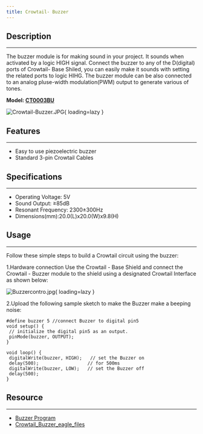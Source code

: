 ```yaml
---
title: Crowtail- Buzzer
---
```


## Description
-----------

The buzzer module is for making sound in your project. It sounds when activated by a logic HIGH signal. Connect the buzzer to any of the D(digital) ports of Crowtail- Base Shiled, you can easily make it sounds with setting the related ports to logic HIHG. The buzzer module can be also connected to an analog pluse-width modulation(PWM) output to generate various of tones.

**Model: [CT0003BU](http://www.elecrow.com/crowtail-buzzer-p-1223.html)**

![Crowtail-Buzzer.JPG](https://wiki.elecrow.com/images/thumb/7/75/Crowtail-Buzzer.JPG/600px-Crowtail-Buzzer.JPG){ loading=lazy }

## Features
--------

- Easy to use piezoelectric buzzer
- Standard 3-pin Crowtail Cables

## Specifications
--------------

- Operating Voltage: 5V
- Sound Output: ≥85dB
- Resonant Frequency: 2300±300Hz
- Dimensions(mm):20.0(L)x20.0(W)x9.8(H)

## Usage
-----

Follow these simple steps to build a Crowtail circuit using the buzzer:

1.Hardware connection Use the Crowtail - Base Shield and connect the Crowtail - Buzzer module to the shield using a designated Crowtail Interface as shown below:

![Buzzercontro.jpg](https://wiki.elecrow.com/images/thumb/b/b4/Buzzercontro.jpg/400px-Buzzercontro.jpg){ loading=lazy }

2.Upload the following sample sketch to make the Buzzer make a beeping noise:

```
#define buzzer 5 //connect Buzzer to digital pin5
void setup() {                
 // initialize the digital pin5 as an output.
 pinMode(buzzer, OUTPUT);     
}

void loop() {
 digitalWrite(buzzer, HIGH);   // set the Buzzer on
 delay(500);                  // for 500ms
 digitalWrite(buzzer, LOW);   // set the Buzzer off
 delay(500);
}
```

## Resource
--------

- [Buzzer Program](./files/Buzzer-zip.md)
- [Crowtail\_Buzzer\_eagle\_files](./files/Crowtail-Buzzer-files-zip.md)